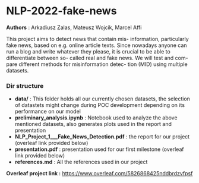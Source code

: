 # NLP-2022-fake-news

**Authors** : Arkadiusz Zalas, Mateusz Wojcik, Marcel Affi

This project aims to detect news that contain mis-
information, particularly fake news, based on e.g.
online article texts. Since nowadays anyone can
run a blog and write whatever they please, it
is crucial to be able to differentiate between so-
called real and fake news. We will test and com-
pare different methods for misinformation detec-
tion (MID) using multiple datasets.


### Dir structure

* **data/** : This folder holds all our currently chosen datasets, the selection of datastets might change during POC
  development
  depending on its performance on our model
* **preliminary_analysis.ipynb** : Notebook used to analyze the above mentioned datasets, also generates plots used in
  the report and presentation
* **NLP_Project_1___Fake_News_Detection.pdf** : the report for our project (overleaf link provided below)
* **presentation.pdf** : presentation used for our first milestone (overleaf link provided below)
* **references.md** : All the references used in our project

**Overleaf project link :** https://www.overleaf.com/5826868425nddbrdzvfpsf
